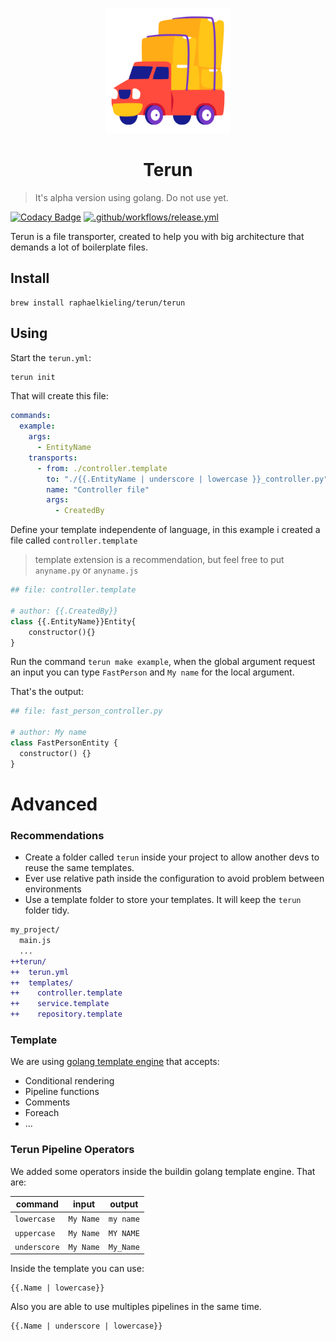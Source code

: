 <p align="center">
  <img width="200px" src="./logo_primary.png">
</p>
<h1 align="center">Terun</h1>

> It's alpha version using golang. Do not use yet.

[![Codacy Badge](https://app.codacy.com/project/badge/Grade/401dcc89433b42cbbf0c8248c3bd806c)](https://www.codacy.com/gh/raphaelkieling/terun-go/dashboard?utm_source=github.com&amp;utm_medium=referral&amp;utm_content=raphaelkieling/terun-go&amp;utm_campaign=Badge_Grade)
[![.github/workflows/release.yml](https://github.com/raphaelkieling/terun-go/actions/workflows/release.yml/badge.svg)](https://github.com/raphaelkieling/terun-go/actions/workflows/release.yml)

Terun is a file transporter, created to help you with big architecture that demands a lot of boilerplate files.

## Install

```
brew install raphaelkieling/terun/terun
```

## Using

Start the `terun.yml`:

```sh
terun init
```

That will create this file:

```yml
commands:
  example:
    args:
      - EntityName
    transports:
      - from: ./controller.template
        to: "./{{.EntityName | underscore | lowercase }}_controller.py"
        name: "Controller file"
        args:
          - CreatedBy
```

Define your template independente of language, in this example i created a file called `controller.template`

> template extension is a recommendation, but feel free to put `anyname.py` or `anyname.js`

```py
## file: controller.template

# author: {{.CreatedBy}}
class {{.EntityName}}Entity{
    constructor(){}
}
```

Run the command `terun make example`, when the global argument request an input you can type `FastPerson` and `My name` for the local argument.

That's the output:

```py
## file: fast_person_controller.py

# author: My name
class FastPersonEntity {
  constructor() {}
}
```

# Advanced

### Recommendations

- Create a folder called `terun` inside your project to allow another devs to reuse the same templates.
- Ever use relative path inside the configuration to avoid problem between environments
- Use a template folder to store your templates. It will keep the `terun` folder tidy.

```diff
my_project/
  main.js
  ...
++terun/
++  terun.yml
++  templates/
++    controller.template
++    service.template
++    repository.template
```

### Template

We are using [golang template engine](https://pkg.go.dev/text/template) that accepts:
- Conditional rendering
- Pipeline functions
- Comments
- Foreach
- ...

### Terun Pipeline Operators

We added some operators inside the buildin golang template engine. That are:

| command      | input     | output    |
| ------------ | --------- | --------- |
| `lowercase`  | `My Name` | `my name` |
| `uppercase`  | `My Name` | `MY NAME` |
| `underscore` | `My Name` | `My_Name` |

Inside the template you can use:

```
{{.Name | lowercase}}
```

Also you are able to use multiples pipelines in the same time.

```
{{.Name | underscore | lowercase}}
```
